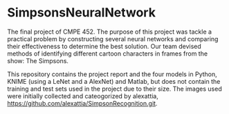 # SimpsonsNeuralNetwork
The final project of CMPE 452. The purpose of this project was tackle a practical problem by constructing several neural networks and comparing their effectiveness to determine the best solution. Our team devised methods of identifying different cartoon characters in frames from the show: The Simpsons.

This repository contains the project report and the four models in Python, KNIME (using a LeNet and a AlexNet) and Matlab, but does not contain the training and test sets used in the project due to their size. The images used were initially collected and cateogorized by alexattia, https://github.com/alexattia/SimpsonRecognition.git.
